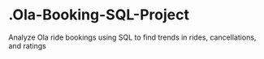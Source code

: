 # .Ola-Booking-SQL-Project
Analyze Ola ride bookings using SQL to find trends in rides, cancellations, and ratings 
